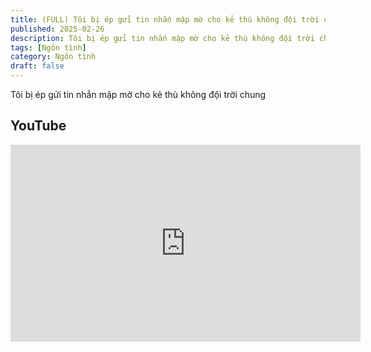 ```yaml
---
title: (FULL) Tôi bị ép gửi tin nhắn mập mờ cho kẻ thù không đội trời chung
published: 2025-02-26
description: Tôi bị ép gửi tin nhắn mập mờ cho kẻ thù không đội trời chung
tags: [Ngôn tình]
category: Ngôn tình
draft: false
---
```


Tôi bị ép gửi tin nhắn mập mờ cho kẻ thù không đội trời chung

## YouTube

<iframe width="560" height="315" src="https://www.youtube.com/embed/jF6wchpHBng?si=UrXBZQcURvxi2mxN" title="YouTube video player" frameborder="0" allow="accelerometer; autoplay; clipboard-write; encrypted-media; gyroscope; picture-in-picture; web-share" referrerpolicy="strict-origin-when-cross-origin" allowfullscreen></iframe>

